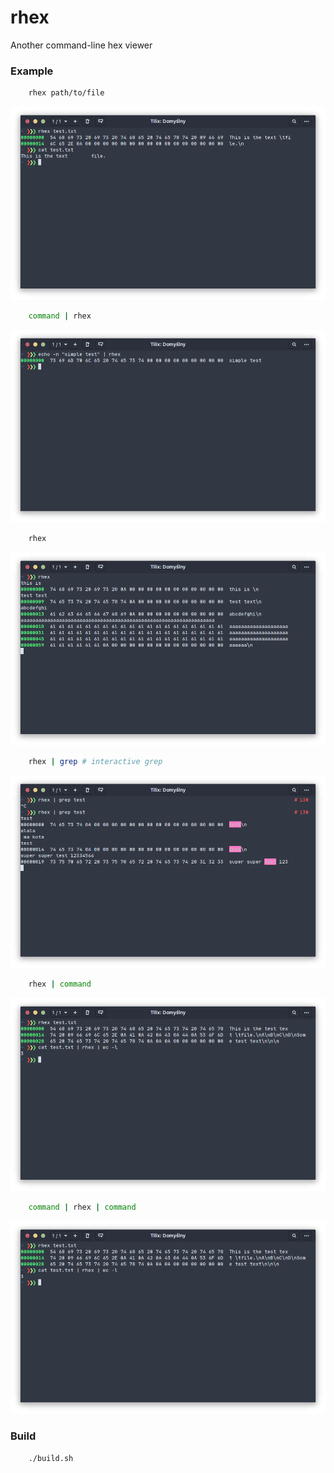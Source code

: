 # rhex

Another command-line hex viewer

### Example

```bash
    rhex path/to/file
```

![rhex](shot/shot1.png "rhex")

```bash
    command | rhex
```

![rhex](shot/shot2.png "rhex")


```bash
    rhex
```

![rhex](shot/shot3.png "rhex")

```bash
    rhex | grep # interactive grep
```

![rhex](shot/shot4.png "rhex")


```bash
    rhex | command
```

![rhex](shot/shot6.png "rhex")

```bash
    command | rhex | command
```

![rhex](shot/shot6.png "rhex")


### Build

```bash
    ./build.sh
```
